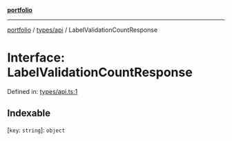[**portfolio**](../../../README.md)

***

[portfolio](../../../modules.md) / [types/api](../README.md) / LabelValidationCountResponse

# Interface: LabelValidationCountResponse

Defined in: [types/api.ts:1](https://github.com/tnorlund/Portfolio/blob/c38bf70e6cf5f02b2e1cd62db3a1759faf4f97ba/portfolio/types/api.ts#L1)

## Indexable

\[`key`: `string`\]: `object`
